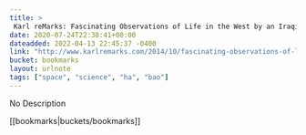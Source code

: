 ```yaml
---
title: > 
 Karl reMarks: Fascinating Observations of Life in the West by an Iraqi Anthropologist
date: 2020-07-24T22:38:41+00:00
dateadded: 2022-04-13 22:45:37 -0400
link: "http://www.karlremarks.com/2014/10/fascinating-observations-of-life-in.html"
bucket: bookmarks
layout: urlnote
tags: ["space", "science", "ha", "bao"]
--- 
```

No Description
 <!-- end excerpt --> 
<div class='bucket'>[[bookmarks|buckets/bookmarks]]</div> 
